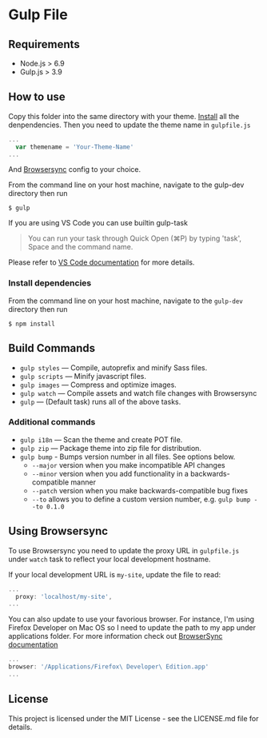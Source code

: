 # Gulp File

## Requirements

* Node.js > 6.9
* Gulp.js > 3.9 

## How to use
Copy this folder into the same directory with your theme. [Install](#install) all the denpendencies. Then you need to update the theme name in `gulpfile.js`
```javascript
...
  var themename = 'Your-Theme-Name'
...
```

And [Browsersync](#browsersync) config to your choice.

From the command line on your host machine, navigate to the gulp-dev directory then run
```
$ gulp
```

If you are using VS Code you can use builtin gulp-task

> You can run your task through Quick Open (⌘P) by typing 'task', Space and the command name. 

Please refer to [VS Code documentation](https://code.visualstudio.com/docs/editor/tasks#_binding-keyboard-shortcuts-to-tasks) for more details.

### <a name="install"></a>Install dependencies

From the command line on your host machine, navigate to the `gulp-dev` directory then run

```shell
$ npm install
```

## Build Commands
* `gulp styles` — Compile, autoprefix and minify Sass files.
* `gulp scripts` — Minify javascript files.
* `gulp images` — Compress and optimize images.
* `gulp watch` — Compile assets and watch file changes with Browsersync
* `gulp` — (Default task) runs all of the above tasks.

### Additional commands
* `gulp i18n` — Scan the theme and create POT file.
* `gulp zip` — Package theme into zip file for distribution.
* `gulp bump` - Bumps version number in all files. See options below.
  - `--major` version when you make incompatible API changes
  - `--minor` version when you add functionality in a backwards-compatible manner
  - `--patch` version when you make backwards-compatible bug fixes
  - `--to` allows you to define a custom version number, e.g. `gulp bump --to 0.1.0`

## <a name="browsersync"></a>Using Browsersync
To use Browsersync you need to update the proxy URL in `gulpfile.js` under `watch` task to reflect your local development hostname.

If your local development URL is `my-site`, update the file to read:

```javascript
...
  proxy: 'localhost/my-site',
...
```

You can also update to use your favorious browser. For instance, I'm using Firefox Developer on Mac OS so I need to update the path to my app under applications folder. For more information check out [BrowserSync documentation](https://browsersync.io/docs/options#option-browser)

```javascript
...
browser: '/Applications/Firefox\ Developer\ Edition.app'
...
```

## License
This project is licensed under the MIT License - see the LICENSE.md file for details.